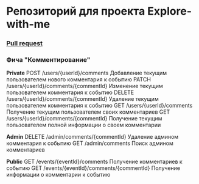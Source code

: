 # Репозиторий для проекта  Explore-with-me

### <a href="https://github.com/IgorAtafev/java-explore-with-me/pull/5">Pull request</a>

### Фича "Комментирование"

**Private**
POST /users/{userId}/comments   Добавление текущим пользователем нового комментария к событию
PATCH /users/{userId}/comments/{commentId}   Изменение текущим пользователем комментария к событию
DELETE /users/{userId}/comments/{commentId}   Удаление текущим пользователем комментария к событию
GET /users/{userId}/comments   Получение текущим пользователем своих комментариев
GET /users/{userId}/comments/{commentId}   Получение текущим пользователем полной информации о своем комментарии

**Admin**
DELETE /admin/comments/{commentId}   Удаление админом комментария к событию
GET /admin/comments   Поиск админом комментариев

**Public**
GET /events/{eventId}/comments   Получение комментариев к событию
GET /events/{eventId}/comments/{commentId}   Получение информации о комментарии к событию